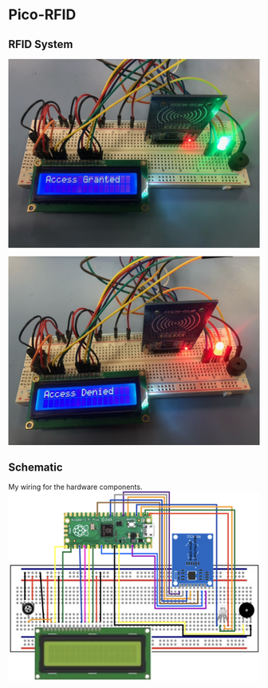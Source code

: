 # Pico-RFID
## RFID System

![alt text](https://github.com/alyssa019283/Pico-RFID/blob/main/AccessGranted.jpeg)

![alt text](https://github.com/alyssa019283/Pico-RFID/blob/main/Denied.jpeg)

## Schematic
My wiring for the hardware components.
![alt text](https://github.com/alyssa019283/Pico-RFID/blob/main/RFID-Project-Schematic.png)

